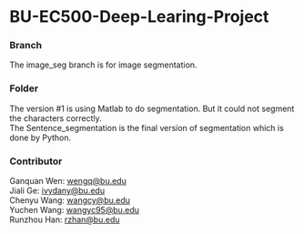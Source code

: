 # BU-EC500-Deep-Learing-Project

### Branch
The image_seg branch is for image segmentation.<br/>
### Folder
The version #1 is using Matlab to do segmentation. But it could not segment the characters correctly. <br/>
The Sentence_segmentation is the final version of segmentation which is done by Python.
### Contributor
Ganquan Wen: wengq@bu.edu <br/>
Jiali Ge: ivydany@bu.edu <br/>
Chenyu Wang: wangcy@bu.edu <br/>
Yuchen Wang: wangyc95@bu.edu <br/>
Runzhou Han: rzhan@bu.edu
